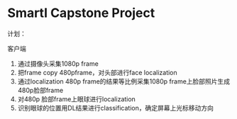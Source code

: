# SmartI Capstone Project
计划：

客户端
1. 通过摄像头采集1080p frame
2. 把frame copy 480pframe，对头部进行face localization
3. 通过localization 480p frame的结果等比例采集1080p frame上脸部照片生成480p脸部frame
4. 对480p 脸部frame上眼球进行localization
5. 识别眼球的位置用DL结果进行classification，确定屏幕上光标移动方向


